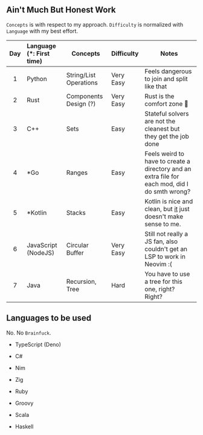## Ain't Much But Honest Work

`Concepts` is with respect to my approach. `Difficulty` is normalized with `Language` with my best effort.

| Day | Language (\*: First time) | Concepts               | Difficulty | Notes                                                                                                                                                 |
| :-: | :------------------------ | ---------------------- | ---------- | ----------------------------------------------------------------------------------------------------------------------------------------------------- |
|  1  | Python                    | String/List Operations | Very Easy  | Feels dangerous to join and split like that                                                                                                           |
|  2  | Rust                      | Components Design (?)  | Very Easy  | Rust is the comfort zone 🦀                                                                                                                           |
|  3  | C++                       | Sets                   | Easy       | Stateful solvers are not the cleanest but they get the job done                                                                                       |
|  4  | \*Go                      | Ranges                 | Easy       | Feels weird to have to create a directory and an extra file for each mod, did I do smth wrong?                                                        |
|  5  | \*Kotlin                  | Stacks                 | Easy       | Kotlin is nice and clean, but [it](https://github.com/LittleGents/advent-of-code-2022-pun/blob/main/day5/main.kt#L132) just doesn't make sense to me. |
|  6  | JavaScript (NodeJS)       | Circular Buffer        | Very Easy  | Still not really a JS fan, also couldn't get an LSP to work in Neovim :(                                                                              |
|  7  | Java                      | Recursion, Tree        | Hard       | You have to use a tree for this one, right? Right?                                                                                                    |

## Languages to be used

No. No `Brainfuck`.

-   TypeScript (Deno)

-   C#

-   Nim

-   Zig

-   Ruby

-   Groovy

-   Scala

-   Haskell
